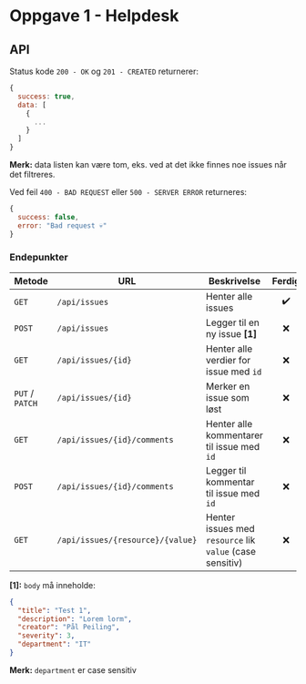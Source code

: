 # Oppgave 1 - Helpdesk

## API

Status kode `200 - OK` og `201 - CREATED` returnerer:

```JavaScript
{
  success: true,
  data: [
    {
      ...
    }
  ]
}
```

**Merk:** data listen kan være tom, eks. ved at det ikke finnes noe issues når det filtreres.

Ved feil `400 - BAD REQUEST` eller `500 - SERVER ERROR` returneres:

```JavaScript
{
  success: false,
  error: "Bad request 💀"
}
```

### Endepunkter

| Metode          | URL                              | Beskrivelse                                              | Ferdig |
| --------------- | -------------------------------- | -------------------------------------------------------- | :----: |
| `GET`           | `/api/issues`                    | Henter alle issues                                       |   ✔️   |
| `POST`          | `/api/issues`                    | Legger til en ny issue **[1]**                           |   ❌   |
| `GET`           | `/api/issues/{id}`               | Henter alle verdier for issue med `id`                   |   ❌   |
| `PUT` / `PATCH` | `/api/issues/{id}`               | Merker en issue som løst                                 |   ❌   |
| `GET`           | `/api/issues/{id}/comments`      | Henter alle kommentarer til issue med `id`               |   ❌   |
| `POST`          | `/api/issues/{id}/comments`      | Legger til kommentar til issue med `id`                  |   ❌   |
| `GET`           | `/api/issues/{resource}/{value}` | Henter issues med `resource` lik `value` (case sensitiv) |   ❌   |

**[1]:** `body` må inneholde:

```JSON
{
  "title": "Test 1",
  "description": "Lorem lorm",
  "creator": "Pål Peiling",
  "severity": 3,
  "department": "IT"
}
```

**Merk:** `department` er case sensitiv
